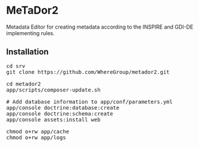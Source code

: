 MeTaDor2
========
Metadata Editor for creating metadata according to the INSPIRE and GDI-DE implementing rules.

Installation
------------
<pre>
cd srv
git clone https://github.com/WhereGroup/metador2.git

cd metador2
app/scripts/composer-update.sh

# Add database information to app/conf/parameters.yml
app/console doctrine:database:create
app/console doctrine:schema:create
app/console assets:install web

chmod o+rw app/cache
chmod o+rw app/logs
</pre>
